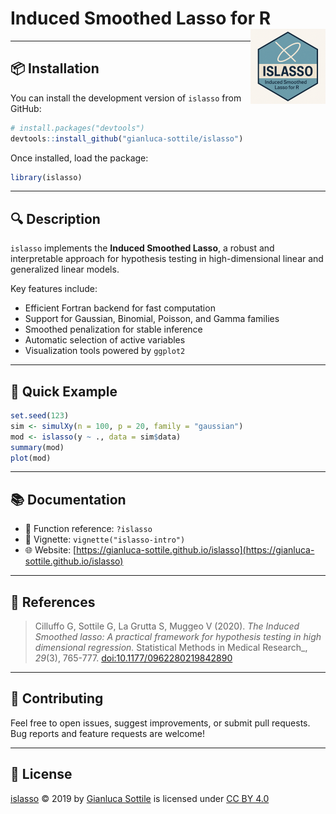 # **Induced Smoothed Lasso for R** <img src="man/figures/logo.png" align="right" height="120" alt="" />

---

## 📦 Installation

You can install the development version of `islasso` from GitHub:

```r
# install.packages("devtools")
devtools::install_github("gianluca-sottile/islasso")
```

Once installed, load the package:

```r
library(islasso)
```

---

## 🔍 Description

`islasso` implements the **Induced Smoothed Lasso**, a robust and interpretable approach for hypothesis testing in high-dimensional linear and generalized linear models.

Key features include:

- Efficient Fortran backend for fast computation
- Support for Gaussian, Binomial, Poisson, and Gamma families
- Smoothed penalization for stable inference
- Automatic selection of active variables
- Visualization tools powered by `ggplot2`

---

## 🚀 Quick Example

```r
set.seed(123)
sim <- simulXy(n = 100, p = 20, family = "gaussian")
mod <- islasso(y ~ ., data = sim$data)
summary(mod)
plot(mod)
```

---

## 📚 Documentation

- 📘 Function reference: `?islasso`
- 📄 Vignette: `vignette("islasso-intro")`
- 🌐 Website: [https://gianluca-sottile.github.io/islasso](https://gianluca-sottile.github.io/islasso)

---

## 📖 References

> Cilluffo G, Sottile G, La Grutta S, Muggeo V (2020). *The Induced Smoothed lasso: A practical framework for hypothesis testing in high dimensional regression.* 
> Statistical Methods in Medical Research_, *29*(3), 765-777. [doi:10.1177/0962280219842890](https://doi.org/10.1177/0962280219842890)

---

## 🤝 Contributing

Feel free to open issues, suggest improvements, or submit pull requests.  
Bug reports and feature requests are welcome!

---

## 📜 License

<a href="https://cran.r-project.org/web/packages/islasso/index.html">islasso</a> © 2019 by <a href="https://gianlucasottile.rbind.io">Gianluca Sottile</a> is licensed under <a href="https://creativecommons.org/licenses/by/4.0/">CC BY 4.0</a><img src="https://mirrors.creativecommons.org/presskit/icons/cc.svg" alt="" style="max-width: 1em;max-height:1em;margin-left: .2em;"><img src="https://mirrors.creativecommons.org/presskit/icons/by.svg" alt="" style="max-width: 1em;max-height:1em;margin-left: .2em;">
